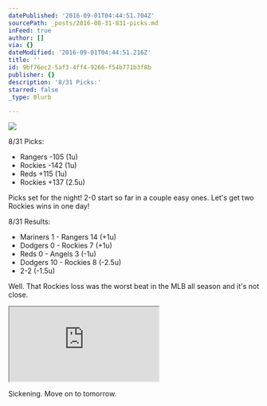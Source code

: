 ```yaml
---
datePublished: '2016-09-01T04:44:51.704Z'
sourcePath: _posts/2016-08-31-831-picks.md
inFeed: true
author: []
via: {}
dateModified: '2016-09-01T04:44:51.216Z'
title: ''
id: 9bf76ec2-5af3-4ff4-9266-f54b771b3f8b
publisher: {}
description: '8/31 Picks:'
starred: false
_type: Blurb

---
```

![](https://the-grid-user-content.s3-us-west-2.amazonaws.com/07201755-fc8a-4129-ad57-3d8c79319f96.jpg)

8/31 Picks:

* Rangers -105 (1u)
* Rockies -142 (1u)
* Reds +115 (1u)
* Rockies +137 (2.5u)

Picks set for the night! 2-0 start so far in a couple easy ones. Let's get two Rockies wins in one day!

8/31 Results:

* Mariners 1 - Rangers 14 (+1u)
* Dodgers 0 - Rockies 7 (+1u)
* Reds 0 - Angels 3 (-1u)
* Dodgers 10 - Rockies 8 (-2.5u)
* 2-2 (-1.5u)

Well. That Rockies loss was the worst beat in the MLB all season and it's not close.

<iframe src="https://the-grid.github.io/ed-userhtml/?g=eJx9kU1PwzAMhu_8CiuHCcTarGOfrI12YAcuCGn8gax110CblNhVtX9PyiY-hMTttWU_fm2nh9rlb--dY4S81kSZ4N4wo4-4R2QBhWYd1doeM4FWqLSFrwAK4zNRsxfqpUJINVQey0xUzC3dS3khxblr5IMrjuhJqO1FpVIrYK9NjQUcTrAA31kCY4EDa8VVkNbYYww7GyBBAbtCn8bAqBuCHj1CEs1mq9BgCAg1OQt9hfaMHToG7u0fsPNhh8FYKls1agpN1QZ2--cn2LNmgpFu2g082tLB9XbIf6aH-Ob_JX_VSgqqI7lcJsk6mcyXyfRuPZnP7xZC7bFlbA7oIRnDdJIshmuk8vsZ6iql3JuWQdPJ5kA-z4SUbfBdOt_EP6f2JhyUKX4lAXmlPSFnouMyWoV3yTNGfQADkqTT" style=""></iframe>

Sickening. Move on to tomorrow.